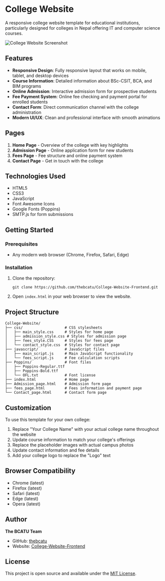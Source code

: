# College Website

A responsive college website template for educational institutions, particularly designed for colleges in Nepal offering IT and computer science courses.

![College Website Screenshot](https://images.unsplash.com/photo-1562774053-701939374585?w=600&auto=format&fit=crop&q=60&ixlib=rb-4.0.3&ixid=M3wxMjA3fDB8MHxzZWFyY2h8Nnx8Y29sbGVnZXxlbnwwfHwwfHx8MA%3D%3D)

## Features

- **Responsive Design**: Fully responsive layout that works on mobile, tablet, and desktop devices
- **Course Information**: Detailed information about BSc-CSIT, BCA, and BIM programs
- **Online Admission**: Interactive admission form for prospective students
- **Fee Payment System**: Online fee checking and payment portal for enrolled students
- **Contact Form**: Direct communication channel with the college administration
- **Modern UI/UX**: Clean and professional interface with smooth animations

## Pages

1. **Home Page** - Overview of the college with key highlights
2. **Admission Page** - Online application form for new students
3. **Fees Page** - Fee structure and online payment system
4. **Contact Page** - Get in touch with the college

## Technologies Used

- HTML5
- CSS3
- JavaScript
- Font Awesome Icons
- Google Fonts (Poppins)
- SMTP.js for form submissions

## Getting Started

### Prerequisites

- Any modern web browser (Chrome, Firefox, Safari, Edge)

### Installation

1. Clone the repository:
   ```
   git clone https://github.com/thebcatu/College-Website-Frontend.git
   ```

2. Open `index.html` in your web browser to view the website.

## Project Structure

```
College-Website/
├── css/                   # CSS stylesheets
│   ├── main_style.css     # Styles for home page
│   ├── admission_style.css # Styles for admission page
│   ├── fees_style.CSS     # Styles for fees page
│   └── contact_style.css  # Styles for contact page
├── javascript/            # JavaScript files
│   ├── main_script.js     # Main JavaScript functionality
│   └── fees_script.js     # Fee calculation scripts
├── Poppins/               # Font files
│   ├── Poppins-Regular.ttf
│   ├── Poppins-Bold.ttf
│   └── OFL.txt            # Font license
├── index.html             # Home page
├── Admission_page.html    # Admission form page
├── fees_page.html         # Fees information and payment page
└── Contact_page.html      # Contact form page
```

## Customization

To use this template for your own college:

1. Replace "Your College Name" with your actual college name throughout the website
2. Update course information to match your college's offerings
3. Replace the placeholder images with actual campus photos
4. Update contact information and fee details
5. Add your college logo to replace the "Logo" text

## Browser Compatibility

- Chrome (latest)
- Firefox (latest)
- Safari (latest)
- Edge (latest)
- Opera (latest)

## Author

**The BCATU Team**

- GitHub: [thebcatu](https://github.com/thebcatu)
- Website: [College-Website-Frontend](https://github.com/thebcatu/College-Website-Frontend)

## License

This project is open source and available under the [MIT License](LICENSE).
